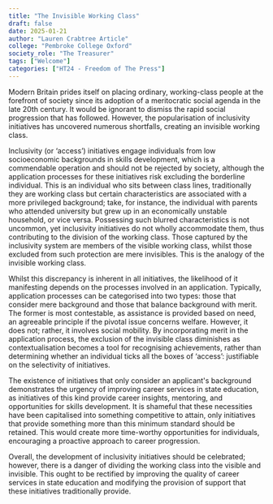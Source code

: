 ```yaml
---
title: "The Invisible Working Class"
draft: false
date: 2025-01-21
author: "Lauren Crabtree Article"
college: "Pembroke College Oxford"
society_role: "The Treasurer"
tags: ["Welcome"]
categories: ["HT24 - Freedom of The Press"]
---
```


Modern Britain prides itself on placing ordinary, working-class people at the forefront of society since its adoption of a meritocratic social agenda in the late 20th century. It would be ignorant to dismiss the rapid social progression that has followed. However, the popularisation of inclusivity initiatives has uncovered numerous shortfalls, creating an invisible working class.

Inclusivity (or ‘access’) initiatives engage individuals from low socioeconomic backgrounds in skills development, which is a commendable operation and should not be rejected by society, although the application processes for these initiatives risk excluding the borderline individual. This is an individual who sits between class lines, traditionally they are working class but certain characteristics are associated with a more privileged background; take, for instance, the individual with parents who attended university but grew up in an economically unstable household, or vice versa. Possessing such blurred characteristics is not uncommon, yet inclusivity initiatives do not wholly accommodate them, thus contributing to the division of the working class. Those captured by the inclusivity system are members of the visible working class, whilst those excluded from such protection are mere invisibles. This is the analogy of the invisible working class. 

Whilst this discrepancy is inherent in all initiatives, the likelihood of it manifesting depends on the processes involved in an application. Typically, application processes can be categorised into two types: those that consider mere background and those that balance background with merit. The former is most contestable, as assistance is provided based on need, an agreeable principle if the pivotal issue concerns welfare. However, it does not; rather, it involves social mobility. By incorporating merit in the application process, the exclusion of the invisible class diminishes as contextualisation becomes a tool for recognising achievements, rather than determining whether an individual ticks all the boxes of ‘access’: justifiable on the selectivity of initiatives.

The existence of initiatives that only consider an applicant's background demonstrates the urgency of improving career services in state education, as initiatives of this kind provide career insights, mentoring, and opportunities for skills development. It is shameful that these necessities have been capitalised into something competitive to attain, only initiatives that provide something more than this minimum standard should be retained. This would create more time-worthy opportunities for individuals, encouraging a proactive approach to career progression.

Overall, the development of inclusivity initiatives should be celebrated; however, there is a danger of dividing the working class into the visible and invisible. This ought to be rectified by improving the quality of career services in state education and modifying the provision of support that these initiatives traditionally provide.

<!--more--><!--more-->
